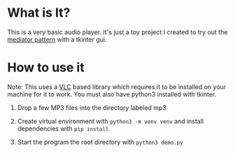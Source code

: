 # What is It?

This is a very basic audio player. It's just a toy project I created to try out the [mediator pattern](https://refactoring.guru/design-patterns/mediator) with a tkinter gui.

# How to use it
Note: This uses a [VLC](https://www.videolan.org/vlc/) based library which requires it to be installed on your machine for it to work. You must also have python3 installed with tkinter. 

1. Drop a few MP3 files into the directory labeled mp3

2. Create virtual environment with `python3 -m venv venv` and install dependencies with `pip install`

3. Start the program the root directory with `python3 demo.py`